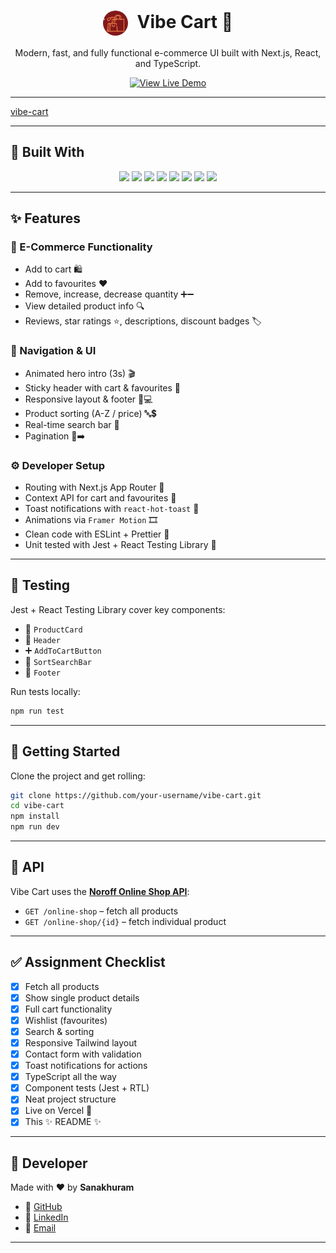 <div align="center">
  <h1>
    <img 
      src="./public/images/logo.png" 
      alt="Vibe Cart Logo" 
      width="40" 
      style="border-radius: 50%; vertical-align: middle; margin-right: 8px;" 
    />
    Vibe Cart 🛒
  </h1>
  <p>Modern, fast, and fully functional e-commerce UI built with Next.js, React, and TypeScript.</p>
  <a href="https://jsfw-sanakhuram.vercel.app/" target="_blank">
    <img src="https://img.shields.io/badge/View%20Live-Demo-green?style=for-the-badge&logo=vercel" alt="View Live Demo" />
  </a>
</div>

---

[vibe-cart](https://github.com/user-attachments/assets/35253c6b-9709-45a3-b00e-a7b6441c9f38)

---
## 🧰 Built With

<p align="center">
  <img src="https://img.shields.io/badge/React-20232a?style=for-the-badge&logo=react&logoColor=61DAFB" />
  <img src="https://img.shields.io/badge/Next.js-000000?style=for-the-badge&logo=nextdotjs&logoColor=white" />
  <img src="https://img.shields.io/badge/TypeScript-3178c6?style=for-the-badge&logo=typescript&logoColor=white" />
  <img src="https://img.shields.io/badge/TailwindCSS-38bdf8?style=for-the-badge&logo=tailwindcss&logoColor=white" />
  <img src="https://img.shields.io/badge/Jest-99425b?style=for-the-badge&logo=jest&logoColor=white" />
  <img src="https://img.shields.io/badge/ESLint-4B32C3?style=for-the-badge&logo=eslint&logoColor=white" />
  <img src="https://img.shields.io/badge/Prettier-f7b93e?style=for-the-badge&logo=prettier&logoColor=black" />
  <img src="https://img.shields.io/badge/VS%20Code-007ACC?style=for-the-badge&logo=visualstudiocode&logoColor=white" />
</p>

---

## ✨ Features

### 🛒 E-Commerce Functionality
- Add to cart 🛍️
- Add to favourites ❤️
- Remove, increase, decrease quantity ➕➖
- View detailed product info 🔍
- Reviews, star ratings ⭐, descriptions, discount badges 🏷️

### 🧭 Navigation & UI
- Animated hero intro (3s) 🎬
- Sticky header with cart & favourites 📌
- Responsive layout & footer 📱💻
- Product sorting (A-Z / price) 🔤💲
- Real-time search bar 🔎
- Pagination 📄➡️

### ⚙️ Developer Setup
- Routing with Next.js App Router 🧭
- Context API for cart and favourites 🧠
- Toast notifications with `react-hot-toast` 🔔
- Animations via `Framer Motion` 🎞️
- Clean code with ESLint + Prettier 🧼
- Unit tested with Jest + React Testing Library 🧪

---

## 🧪 Testing

Jest + React Testing Library cover key components:

- 🧱 `ProductCard`
- 🧭 `Header`
- ➕ `AddToCartButton`
- 🔄 `SortSearchBar`
- 🦶 `Footer`

Run tests locally:

```bash
npm run test
````

---

## 🚀 Getting Started

Clone the project and get rolling:

```bash
git clone https://github.com/your-username/vibe-cart.git
cd vibe-cart
npm install
npm run dev
```

---

## 📡 API

Vibe Cart uses the **[Noroff Online Shop API](https://docs.noroff.dev/docs/v2/basic/online-shop)**:

* `GET /online-shop` – fetch all products
* `GET /online-shop/{id}` – fetch individual product

---

## ✅ Assignment Checklist

* [x] Fetch all products
* [x] Show single product details
* [x] Full cart functionality
* [x] Wishlist (favourites)
* [x] Search & sorting
* [x] Responsive Tailwind layout
* [x] Contact form with validation
* [x] Toast notifications for actions
* [x] TypeScript all the way
* [x] Component tests (Jest + RTL)
* [x] Neat project structure
* [x] Live on Vercel 🚀
* [x] This ✨ README ✨

---

## 👤 Developer

Made with ❤️ by **Sanakhuram**

* 🐙 [GitHub](https://github.com/sanakhuram)
* 💼 [LinkedIn](https://www.linkedin.com/in/sana-khuram-157ba02b7/)
* 📧 [Email](mailto:sana.khuram.baig@gmail.com)

---

